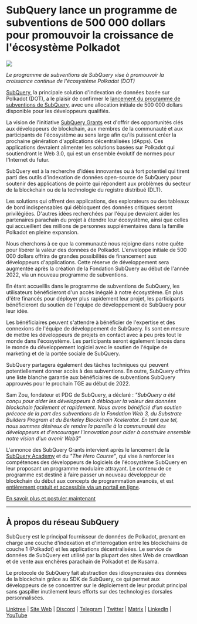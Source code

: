 # SubQuery lance un programme de subventions de 500 000 dollars pour promouvoir la croissance de l'écosystème Polkadot

![](https://cdn-images-1.medium.com/max/800/1*LsQkybCuzuopypGKyKkPAA.png)

_Le programme de subventions de SubQuery vise à promouvoir la croissance continue de l'écosystème Polkadot (DOT)_

[SubQuery,](https://subquery.network/) la principale solution d'indexation de données basée sur Polkadot (DOT), a le plaisir de confirmer le [lancement du programme de subventions de SubQuery](https://subquery.network/grants), avec une allocation initiale de 500 000 dollars disponible pour les développeurs qualifiés.

La vision de l'initiative [SubQuery Grants](https://subquery.network/grants) est d'offrir des opportunités clés aux développeurs de blockchain, aux membres de la communauté et aux participants de l'écosystème au sens large afin qu'ils puissent créer la prochaine génération d'applications décentralisées (dApps). Ces applications devraient alimenter les solutions basées sur Polkadot qui soutiendront le Web 3.0, qui est un ensemble évolutif de normes pour l'Internet du futur.

SubQuery est à la recherche d'idées innovantes ou à fort potentiel qui tirent parti des outils d'indexation de données open-source de SubQuery pour soutenir des applications de pointe qui répondent aux problèmes du secteur de la blockchain ou de la technologie du registre distribué (DLT).

Les solutions qui offrent des applications, des explorateurs ou des tableaux de bord indispensables qui débloquent des données critiques seront privilégiées. D'autres idées recherchées par l'équipe devraient aider les partenaires parachain du projet à étendre leur écosystème, ainsi que celles qui accueillent des millions de personnes supplémentaires dans la famille Polkadot en pleine expansion.

Nous cherchons à ce que la communauté nous rejoigne dans notre quête pour libérer la valeur des données de Polkadot. L'enveloppe initiale de 500 000 dollars offrira de grandes possibilités de financement aux développeurs d'applications. Cette réserve de développement sera augmentée après la création de la Fondation SubQuery au début de l'année 2022, via un nouveau programme de subventions.

En étant accueillis dans le programme de subventions de SubQuery, les utilisateurs bénéficieront d'un accès inégalé à notre écosystème. En plus d'être financés pour déployer plus rapidement leur projet, les participants bénéficieront du soutien de l'équipe de développement de SubQuery pour leur idée.

Les bénéficiaires peuvent s'attendre à bénéficier de l'expertise et des connexions de l'équipe de développement de SubQuery. Ils sont en mesure de mettre les développeurs de projets en contact avec à peu près tout le monde dans l'écosystème. Les participants seront également lancés dans le monde du développement logiciel avec le soutien de l'équipe de marketing et de la portée sociale de SubQuery.

SubQuery partagera également des tâches techniques qui peuvent potentiellement donner accès à des subventions. En outre, SubQuery offrira une liste blanche garantie aux bénéficiaires de subventions SubQuery approuvés pour le prochain TGE au début de 2022.

Sam Zou, fondateur et PDG de SubQuery, a déclaré : _"SubQuery a été conçu pour aider les développeurs à débloquer la valeur des données blockchain facilement et rapidement. Nous avons bénéficié d'un soutien précoce de la part des subventions de la Fondation Web 3, du Substrate Builders Program et du Berkeley Blockchain Xcelerator. En tant que tel, nous sommes désireux de rendre la pareille à la communauté des développeurs et d'encourager l'innovation pour aider à construire ensemble notre vision d'un avenir Web3"_

L'annonce des SubQuery Grants intervient après le lancement de la [SubQuery Academy](https://subquery.medium.com/subquery-launches-the-subquery-academy-9505dc66a01) et du _"The Hero Course"_, qui vise à renforcer les compétences des développeurs de logiciels de l'écosystème SubQuery en leur proposant un programme modulaire attrayant. Le contenu de ce programme est destiné à faire passer un nouveau développeur de blockchain du début aux concepts de programmation avancés, et est [entièrement gratuit et accessible via un portail en ligne](https://subquery.coassemble.com/unlock/dOKZW6O#/).

[En savoir plus et postuler maintenant](https://subquery.network/grants)

---

## À propos du réseau SubQuery

SubQuery est le principal fournisseur de données de Polkadot, prenant en charge une couche d'indexation et d'interrogation entre les blockchains de couche 1 (Polkadot) et les applications décentralisées. Le service de données de SubQuery est utilisé par la plupart des sites Web de crowdloan et de vente aux enchères parachain de Polkadot et de Kusama.

Le protocole de SubQuery fait abstraction des idiosyncrasies des données de la blockchain grâce au SDK de SubQuery, ce qui permet aux développeurs de se concentrer sur le déploiement de leur produit principal sans gaspiller inutilement leurs efforts sur des technologies dorsales personnalisées.

[Linktree](https://linktr.ee/subquerynetwork) | [Site Web](https://subquery.network/) | [Discord](https://discord.com/invite/78zg8aBSMG) | [Telegram](https://t.me/subquerynetwork) | [Twitter](https://twitter.com/subquerynetwork) | [Matrix](https://matrix.to/#/#subquery:matrix.org) | [LinkedIn](https://www.linkedin.com/company/subquery) | [YouTube](https://www.youtube.com/channel/UCi1a6NUUjegcLHDFLr7CqLw)
